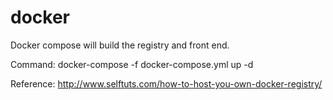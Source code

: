 # docker

Docker compose will build the registry and front end.

Command:
docker-compose -f docker-compose.yml up -d

Reference: 
http://www.selftuts.com/how-to-host-you-own-docker-registry/
